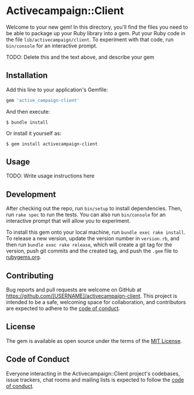 # Activecampaign::Client

Welcome to your new gem! In this directory, you'll find the files you need to be able to package up your Ruby library into a gem. Put your Ruby code in the file `lib/activecampaign/client`. To experiment with that code, run `bin/console` for an interactive prompt.

TODO: Delete this and the text above, and describe your gem

## Installation

Add this line to your application's Gemfile:

```ruby
gem 'active_campaign-client'
```

And then execute:

    $ bundle install

Or install it yourself as:

    $ gem install activecampaign-client

## Usage

TODO: Write usage instructions here

## Development

After checking out the repo, run `bin/setup` to install dependencies. Then, run `rake spec` to run the tests. You can also run `bin/console` for an interactive prompt that will allow you to experiment.

To install this gem onto your local machine, run `bundle exec rake install`. To release a new version, update the version number in `version.rb`, and then run `bundle exec rake release`, which will create a git tag for the version, push git commits and the created tag, and push the `.gem` file to [rubygems.org](https://rubygems.org).

## Contributing

Bug reports and pull requests are welcome on GitHub at https://github.com/[USERNAME]/activecampaign-client. This project is intended to be a safe, welcoming space for collaboration, and contributors are expected to adhere to the [code of conduct](https://github.com/[USERNAME]/activecampaign-client/blob/main/CODE_OF_CONDUCT.md).

## License

The gem is available as open source under the terms of the [MIT License](https://opensource.org/licenses/MIT).

## Code of Conduct

Everyone interacting in the Activecampaign::Client project's codebases, issue trackers, chat rooms and mailing lists is expected to follow the [code of conduct](https://github.com/[USERNAME]/activecampaign-client/blob/main/CODE_OF_CONDUCT.md).
